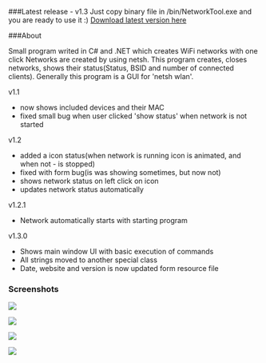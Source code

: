 ###Latest release - v1.3
Just copy binary file in /bin/NetworkTool.exe and you are ready to use it :)
[Download latest version here](https://github.com/amorphix/NetworkTool/releases/tag/v1.3)

###About

Small program writed in C# and .NET which creates WiFi networks with one click
Networks are created by using netsh. This program creates, closes networks, 
shows their status(Status, BSID and number of connected clients). Generally this
program is a GUI for 'netsh wlan'.

v1.1

* now shows included devices and their MAC
* fixed small bug when user clicked 'show status' when network is not started

v1.2
* added a icon status(when network is running icon is animated, and when not - is stopped)
* fixed with form bug(is was showing sometimes, but now not)
* shows network status on left click on icon
* updates network status automatically

v1.2.1
* Network automatically starts with starting program

v1.3.0
* Shows main window UI with basic execution of commands
* All strings moved to another special class
* Date, website and version is now updated form resource file

### Screenshots
![](http://i.imgur.com/OL5caX1.png "")

![](http://i.imgur.com/xAPL12o.png?1 "")

![](http://i.imgur.com/SdGQ8Cj.png "")

![](http://i.imgur.com/dhtng2T.png "")

